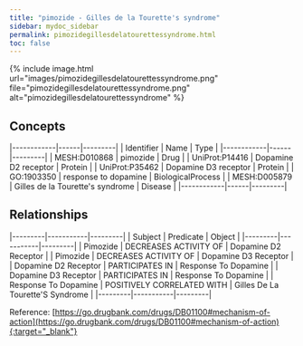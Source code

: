 ```yaml
---
title: "pimozide - Gilles de la Tourette's syndrome"
sidebar: mydoc_sidebar
permalink: pimozidegillesdelatourettessyndrome.html
toc: false 
---
```


{% include image.html url="images/pimozidegillesdelatourettessyndrome.png" file="pimozidegillesdelatourettessyndrome.png" alt="pimozidegillesdelatourettessyndrome" %}

## Concepts

|------------|------|---------|
| Identifier | Name | Type    |
|------------|------|---------|
| MESH:D010868 | pimozide | Drug |
| UniProt:P14416 | Dopamine D2 receptor | Protein |
| UniProt:P35462 | Dopamine D3 receptor | Protein |
| GO:1903350 | response to dopamine | BiologicalProcess |
| MESH:D005879 | Gilles de la Tourette's syndrome | Disease |
|------------|------|---------|

## Relationships

|---------|-----------|---------|
| Subject | Predicate | Object  |
|---------|-----------|---------|
| Pimozide | DECREASES ACTIVITY OF | Dopamine D2 Receptor |
| Pimozide | DECREASES ACTIVITY OF | Dopamine D3 Receptor |
| Dopamine D2 Receptor | PARTICIPATES IN | Response To Dopamine |
| Dopamine D3 Receptor | PARTICIPATES IN | Response To Dopamine |
| Response To Dopamine | POSITIVELY CORRELATED WITH | Gilles De La Tourette'S Syndrome |
|---------|-----------|---------|

Reference: [https://go.drugbank.com/drugs/DB01100#mechanism-of-action](https://go.drugbank.com/drugs/DB01100#mechanism-of-action){:target="_blank"}